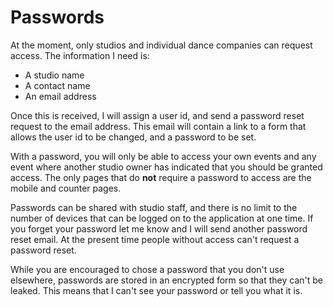 # Passwords

At the moment, only studios and individual dance companies can request access.  The information I need is:

  * A studio name
  * A contact name
  * An email address

Once this is received, I will assign a
user id, and send a password reset request to the email address.  This email will
contain a link to a form that allows the user id to be changed, and a password to be
set.

With a password, you will only be able to access your own events and any event where another studio owner has indicated that you should be granted access.  The only pages that do **not** require a password to
access are the mobile and counter pages.

Passwords can be shared with studio staff, and there is no limit to the number of devices
that can be logged on to the application at one time.  If you forget your password let
me know and I will send another password reset email.  At the present time people without
access can't request a password reset.

While you are encouraged to chose a password that you don't use elsewhere,
passwords are stored in an encrypted form so that they can't be leaked.  This means
that I can't see your password or tell you what it is.